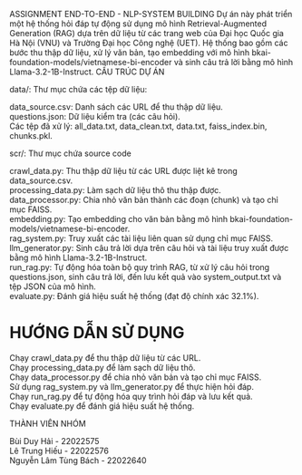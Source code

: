 ASSIGNMENT END-TO-END - NLP-SYSTEM BUILDING
Dự án này phát triển một hệ thống hỏi đáp tự động sử dụng mô hình Retrieval-Augmented Generation (RAG) dựa trên dữ liệu từ các trang web của Đại học Quốc gia Hà Nội (VNU) và Trường Đại học Công nghệ (UET). Hệ thống bao gồm các bước thu thập dữ liệu, xử lý văn bản, tạo embedding với mô hình bkai-foundation-models/vietnamese-bi-encoder và sinh câu trả lời bằng mô hình Llama-3.2-1B-Instruct.
CẤU TRÚC DỰ ÁN  

data/: Thư mục chứa các tệp dữ liệu:

data_source.csv: Danh sách các URL để thu thập dữ liệu.  
questions.json: Dữ liệu kiểm tra (các câu hỏi).  
Các tệp đã xử lý: all_data.txt, data_clean.txt, data.txt, faiss_index.bin, chunks.pkl.  


scr/: Thư mục chứa source code

crawl_data.py: Thu thập dữ liệu từ các URL được liệt kê trong data_source.csv.  
processing_data.py: Làm sạch dữ liệu thô thu thập được.  
data_processor.py: Chia nhỏ văn bản thành các đoạn (chunk) và tạo chỉ mục FAISS.  
embedding.py: Tạo embedding cho văn bản bằng mô hình bkai-foundation-models/vietnamese-bi-encoder.  
rag_system.py: Truy xuất các tài liệu liên quan sử dụng chỉ mục FAISS.  
llm_generator.py: Sinh câu trả lời dựa trên câu hỏi và tài liệu truy xuất được bằng mô hình Llama-3.2-1B-Instruct.  
run_rag.py: Tự động hóa toàn bộ quy trình RAG, từ xử lý câu hỏi trong questions.json, sinh câu trả lời, đến lưu kết quả vào system_output.txt và tệp JSON của mô hình.  
evaluate.py: Đánh giá hiệu suất hệ thống (đạt độ chính xác 32.1%).  



# HƯỚNG DẪN SỬ DỤNG

Chạy crawl_data.py để thu thập dữ liệu từ các URL.  
Chạy processing_data.py để làm sạch dữ liệu thô.  
Chạy data_processor.py để chia nhỏ văn bản và tạo chỉ mục FAISS.  
Sử dụng rag_system.py và llm_generator.py để thực hiện hỏi đáp.  
Chạy run_rag.py để tự động hóa quy trình hỏi đáp và lưu kết quả.  
Chạy evaluate.py để đánh giá hiệu suất hệ thống.  

THÀNH VIÊN NHÓM

Bùi Duy Hải - 22022575  
Lê Trung Hiếu - 22022576  
Nguyễn Lâm Tùng Bách - 22022640  
